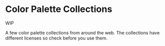 # Color Palette Collections

WIP

A few color palette collections from around the web.
The collections have different licenses so check before you use them.

